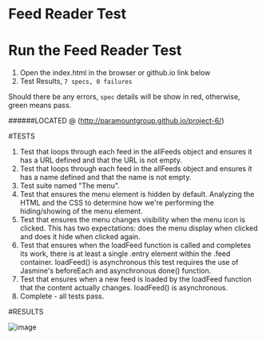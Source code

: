 # Feed Reader Test

# Run the Feed Reader Test
1. Open the index.html in the browser or github.io link below
5. Test Results, `7 specs, 0 failures`

Should there be any errors, `spec` details will be show in red, otherwise, green means pass. 

######LOCATED @ (http://paramountgroup.github.io/project-6/)

#TESTS

1. Test that loops through each feed in the allFeeds object and ensures it has a URL defined and that the URL is not empty.
2. Test that loops through each feed in the allFeeds object and ensures it has a name defined and that the name is not empty.
3. Test suite named "The menu".
4. Test that ensures the menu element is hidden by default. Analyzing the HTML and the CSS to determine how we're performing the hiding/showing of the menu element.
5. Test that ensures the menu changes visibility when the menu icon is clicked. This has two expectations: does the menu display when clicked and does it hide when clicked again.
6. Test that ensures when the loadFeed function is called and completes its work, there is at least a single .entry element within the .feed container. loadFeed() is asynchronous this test requires the use of Jasmine's beforeEach and asynchronous done() function.
7. Test that ensures when a new feed is loaded by the loadFeed function that the content actually changes. loadFeed() is asynchronous.
8. Complete - all tests pass.


#RESULTS

![image](https://cloud.githubusercontent.com/assets/12649647/15319239/d92678a0-1bf7-11e6-88dd-7b714e8b3c9b.png)


